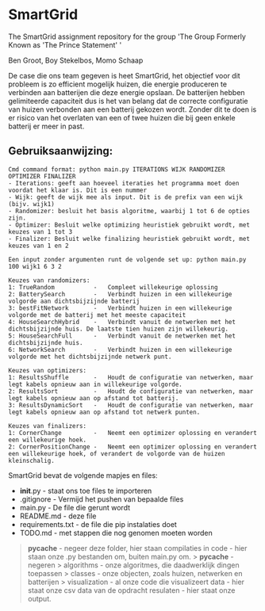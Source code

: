 # SmartGrid
The SmartGrid assignment repository for the group 'The Group Formerly Known as 'The Prince Statement' '

Ben Groot, Boy Stekelbos, Momo Schaap

De case die ons team gegeven is heet SmartGrid, het objectief voor dit probleem is zo efficient mogelijk huizen, die energie produceren te verbinden aan batterijen die deze energie opslaan. De batterijen hebben gelimiteerde capaciteit dus is het van belang dat de correcte configuratie van huizen verbonden aan een batterij gekozen wordt. Zonder dit te doen is er risico van het overlaten van een of twee huizen die bij geen enkele batterij er meer in past. 


## Gebruiksaanwijzing:

    Cmd command format: python main.py ITERATIONS WIJK RANDOMIZER OPTIMIZER FINALIZER
    - Iterations: geeft aan hoeveel iteraties het programma moet doen voordat het klaar is. Dit is een nummer
    - Wijk: geeft de wijk mee als input. Dit is de prefix van een wijk (bijv. wijk1)
    - Randomizer: besluit het basis algoritme, waarbij 1 tot 6 de opties zijn.
    - Optimizer: Besluit welke optimizing heuristiek gebruikt wordt, met keuzes van 1 tot 3
    - Finalizer: Besluit welke finalizing heuristiek gebruikt wordt, met keuzes van 1 en 2

    Een input zonder argumenten runt de volgende set up: python main.py 100 wijk1 6 3 2

    Keuzes van randomizers:
    1: TrueRandom           -   Compleet willekeurige oplossing
    2: BatterySearch        -   Verbindt huizen in een willekeurige volgorde aan dichtsbijzijnde batterij
    3: bestFitNetwork       -   Verbindt huizen in een willekeurige volgorde met de batterij met het meeste capaciteit
    4: HouseSearchHybrid    -   Verbindt vanuit de netwerken met het dichtsbijzijnde huis. De laatste tien huizen zijn willekeurig.
    5: HouseSearchFull      -   Verbindt vanuit de netwerken met het dichtsbijzijnde huis.
    6: NetworkSearch        -   Verbindt huizen in een willekeurige volgorde met het dichtsbijzijnde netwerk punt.

    Keuzes van optimizers:
    1: ResultsShuffle       -   Houdt de configuratie van netwerken, maar legt kabels opnieuw aan in willekeurige volgorde.
    2: ResultsSort          -   Houdt de configuratie van netwerken, maar legt kabels opnieuw aan op afstand tot batterij.
    3: ResultsDynamicSort   -   Houdt de configuratie van netwerken, maar legt kabels opnieuw aan op afstand tot netwerk punten.

    Keuzes van finalizers:
    1: CornerChange         -   Neemt een optimizer oplossing en verandert een willekeurige hoek.
    2: CornerPositionChange -   Neemt een optimizer oplossing en verandert een willekeurige hoek, of verandert de volgorde van de huizen                                kleinschalig.



SmartGrid bevat de volgende mapjes en files:

- __init__.py - staat ons toe files te importeren
- .gitignore - Vermijd het pushen van bepaalde files
- main.py - De file die gerunt wordt
- README.md - deze file
- requirements.txt - de file die pip instalaties doet
- TODO.md - met stappen die nog genomen moeten worden
> __pycache__ - negeer deze folder, hier staan compilaties in
> code - hier staan onze .py bestanden om, buiten main.py om.
    > __pycache__ - negeren
    > algorithms - onze algoritmes, die daadwerklijk dingen toepassen
    > classes - onze objecten, zoals huizen, netwerken en batterijen
    > visualization - al onze code die visualizeert
> data - hier staat onze csv data van de opdracht
> resulaten - hier staat onze output.





